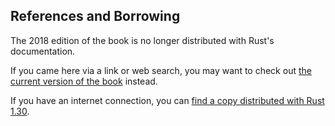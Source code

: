 ## References and Borrowing

The 2018 edition of the book is no longer distributed with Rust's documentation.

If you came here via a link or web search, you may want to check out [the current version of the book](../ch04-02-references-and-borrowing.html) instead.

If you have an internet connection, you can [find a copy distributed with Rust 1.30](https://doc.rust-lang.org/1.30.0/book/2018-edition/ch04-02-references-and-borrowing.html).